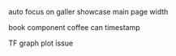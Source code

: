 auto focus on galler showcase
main page width

book component
coffee can timestamp

TF graph plot issue
